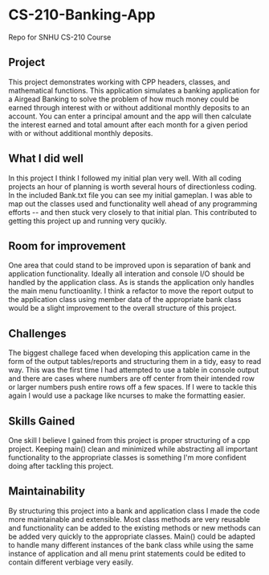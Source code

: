 # CS-210-Banking-App
Repo for SNHU CS-210 Course

## Project
This project demonstrates working with CPP headers, classes, and mathematical functions. This application simulates a banking application for a Airgead Banking to solve the problem of how much money could be earned through interest with or without additional monthly deposits to an account. You can enter a principal amount and the app will then calculate the interest earned and total amount after each month for a given period with or without additional monthly deposits. 

## What I did well
In this project I think I followed my initial plan very well. With all coding projects an hour of planning is worth several hours of directionless coding. In the included Bank.txt file you can see my initial gameplan. I was able to map out the classes used and functionality well ahead of any programming efforts -- and then stuck very closely to that initial plan. This contributed to getting this project up and running very qucikly.

## Room for improvement
One area that could stand to be improved upon is separation of bank and application functionality. Ideally all interation and console I/O should be handled by the application class. As is stands the application only handles the main menu functioanlity. I think a refactor to move the report output to the application class using member data of the appropriate bank class would be a slight improvement to the overall structure of this project.

## Challenges
The biggest challege faced when developing this application came in the form of the output tables/reports and structuring them in a tidy, easy to read way. This was the first time I had attempted to use a table in console output and there are cases where numbers are off center from their intended row or larger numbers push entire rows off a few spaces. If I were to tackle this again I would use a package like ncurses to make the formatting easier.

## Skills Gained
One skill I believe I gained from this project is proper structuring of a cpp project. Keeping main() clean and minimized while abstracting all important functionality to the appropriate classes is something I'm more confident doing after tackling this project. 

## Maintainability
By structuring this project into a bank and application class I made the code more maintainable and extensible. Most class methods are very reusable and functionality can be added to the existing methods or new methods can be added very quickly to the appropriate classes. Main() could be adapted to handle many different instances of the bank class while using the same instance of application and all menu print statements could be edited to contain different verbiage very easily.